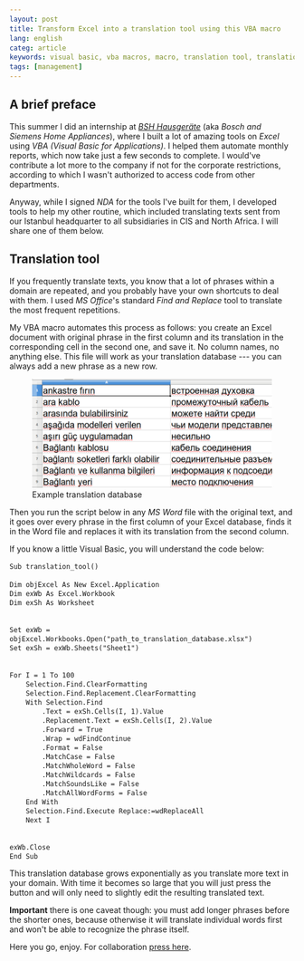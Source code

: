 ```yaml
---
layout: post
title: Transform Excel into a translation tool using this VBA macro  
lang: english
categ: article
keywords: visual basic, vba macros, macro, translation tool, translation tool in excel
tags: [management]
---
```


## A brief preface
This summer I did an internship at [_BSH Hausgeräte_](https://en.wikipedia.org/wiki/BSH_Hausger%C3%A4te) (aka _Bosch and Siemens Home Appliances_), where I built a lot of amazing tools on _Excel_ using _VBA (Visual Basic for Applications)_. I helped them automate monthly reports, which now take just a few seconds to complete. I would've contribute a lot more to the company if not for the corporate restrictions, according to which I wasn't authorized to access code from other departments.

Anyway, while I signed _NDA_ for the tools I've built for them, I developed tools to help my other routine, which included translating texts sent from our Istanbul headquarter to all subsidiaries in CIS and North Africa. I will share one of them below.

## Translation tool

If you frequently translate texts, you know that a lot of phrases within a domain are repeated, and you probably have your own shortcuts to deal with them. I used _MS Office_'s standard _Find and Replace_ tool to translate the most frequent repetitions.

My VBA macro automates this process as follows: you create an Excel document with original phrase in the first column and its translation in the corresponding cell in the second one, and save it. No column names, no anything else. This file will work as your translation database --- you can always add a new phrase as a new row. 

<figure class="blog">
	<img class="img-fluid" src="/assets/img/bsh/translate.png">
	<figcaption>Example translation database</figcaption>
</figure>

Then you run the script below in any _MS Word_ file with the original text, and it goes over every phrase in the first column of your Excel database, finds it in the Word file and replaces it with its translation from the second column.

If you know a little Visual Basic, you will understand the code below:

```visualbasic
Sub translation_tool()

Dim objExcel As New Excel.Application
Dim exWb As Excel.Workbook
Dim exSh As Worksheet
        
   
Set exWb = objExcel.Workbooks.Open("path_to_translation_database.xlsx")
Set exSh = exWb.Sheets("Sheet1")
  

For I = 1 To 100
	Selection.Find.ClearFormatting
	Selection.Find.Replacement.ClearFormatting
	With Selection.Find
		.Text = exSh.Cells(I, 1).Value
		.Replacement.Text = exSh.Cells(I, 2).Value
		.Forward = True
		.Wrap = wdFindContinue
		.Format = False
		.MatchCase = False
		.MatchWholeWord = False
		.MatchWildcards = False
		.MatchSoundsLike = False
		.MatchAllWordForms = False
	End With
	Selection.Find.Execute Replace:=wdReplaceAll
	Next I
 

exWb.Close 
End Sub

```

This translation database grows exponentially as you translate more text in your domain. With time it becomes so large that you will just press the button and will only need to slightly edit the resulting translated text.

**Important** there is one caveat though: you must add longer phrases before the shorter ones, because otherwise it will translate individual words first and won't be able to recognize the phrase itself.

Here you go, enjoy. For collaboration [press here](/#hire).
